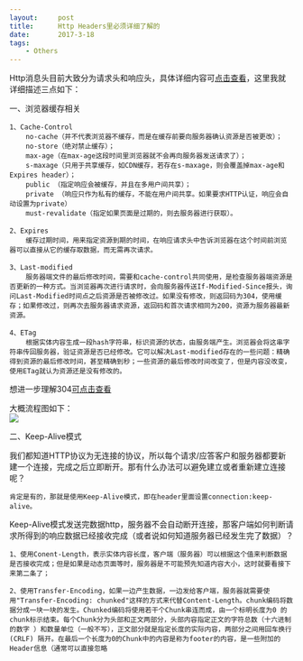```yaml
---
layout:     post
title:      Http Headers里必须详细了解的
date:       2017-3-18
tags:
    - Others
---	
```


Http消息头目前大致分为请求头和响应头，具体详细内容可[点击查看](https://itbilu.com/other/relate/EJ3fKUwUx.html)，这里我就详细描述三点如下：

一、浏览器缓存相关

    1、Cache-Control
        no-cache（并不代表浏览器不缓存，而是在缓存前要向服务器确认资源是否被更改）；
        no-store（绝对禁止缓存）；
        max-age（在max-age这段时间里浏览器就不会再向服务器发送请求了）；
        s-maxage（只用于共享缓存，如CDN缓存，若存在s-maxage，则会覆盖掉max-age和Expires header）；
        public （指定响应会被缓存，并且在多用户间共享）；
        private （响应只作为私有的缓存，不能在用户间共享。如果要求HTTP认证，响应会自动设置为private）
        must-revalidate（指定如果页面是过期的，则去服务器进行获取）。

    2、Expires
        缓存过期时间，用来指定资源到期的时间，在响应请求头中告诉浏览器在这个时间前浏览器可以直接从它的缓存取数据，而无需再次请求。

    3、Last-modified
        服务器端文件的最后修改时间，需要和cache-control共同使用，是检查服务器端资源是否更新的一种方式。当浏览器再次进行请求时，会向服务器传送If-Modified-Since报头，询问Last-Modified时间点之后资源是否被修改过。如果没有修改，则返回码为304，使用缓存；如果修改过，则再次去服务器请求资源，返回码和首次请求相同为200，资源为服务器最新资源。

    4、ETag
        根据实体内容生成一段hash字符串，标识资源的状态，由服务端产生。浏览器会将这串字符串传回服务器，验证资源是否已经修改。它可以解决Last-modified存在的一些问题：精确得到资源的最后修改时间，甚至精确到秒；一些资源的最后修改时间改变了，但是内容没改变，使用ETag就认为资源还是没有修改的。

想进一步理解304[可点击查看](http://www.cnblogs.com/ziyunfei/archive/2012/11/17/2772729.html)

大概流程图如下：   
![](http://www.alloyteam.com/wp-content/uploads/2016/03/%E5%9B%BE%E7%89%8761.png)


二、Keep-Alive模式

我们都知道HTTP协议为无连接的协议，所以每个请求/应答客户和服务器都要新建一个连接，完成之后立即断开。那有什么办法可以避免建立或者重新建立连接呢？

    肯定是有的，那就是使用Keep-Alive模式，即在header里面设置connection:keep-alive。

Keep-Alive模式发送完数据http，服务器不会自动断开连接，那客户端如何判断请求所得到的响应数据已经接收完成（或者说如何知道服务器已经发生完了数据）？

    1、使用Conent-Length，表示实体内容长度，客户端（服务器）可以根据这个值来判断数据是否接收完成；但是如果是动态页面等时，服务器是不可能预先知道内容大小，这时就要看接下来第二条了；

    2、使用Transfer-Encoding，如果一边产生数据，一边发给客户端，服务器就需要使用"Transfer-Encoding: chunked"这样的方式来代替Content-Length。chunk编码将数据分成一块一块的发生。Chunked编码将使用若干个Chunk串连而成，由一个标明长度为0 的chunk标示结束。每个Chunk分为头部和正文两部分，头部内容指定正文的字符总数（十六进制的数字 ）和数量单位（一般不写），正文部分就是指定长度的实际内容，两部分之间用回车换行(CRLF) 隔开。在最后一个长度为0的Chunk中的内容是称为footer的内容，是一些附加的Header信息（通常可以直接忽略


